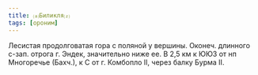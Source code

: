 ```yaml
---
title: ⒜Биликля⒵
tags: [ороним]
---
```


Лесистая продолговатая гора с поляной у вершины. Оконеч. длинного с-зап. отрога
г. Эндек, значительно ниже ее. В 2,5 км к ЮЮЗ от нп Многоречье (Бахч.), к С от
г. Комбопло II, через балку Бурма II.
